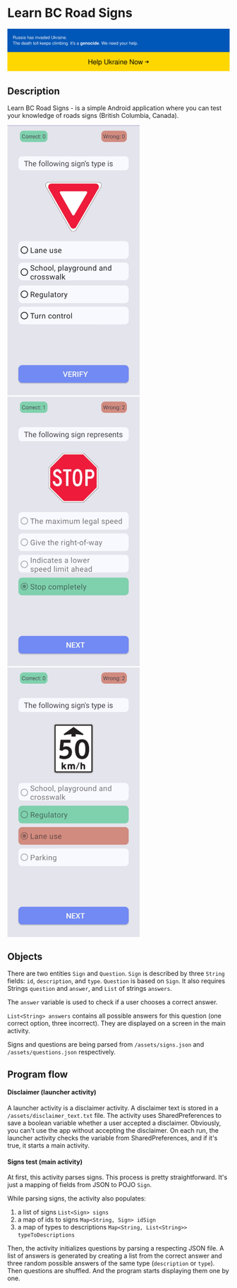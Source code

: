 # Learn BC Road Signs

<a href="https://vshymanskyy.github.io/StandWithUkraine">
		<img src="https://raw.githubusercontent.com/vshymanskyy/StandWithUkraine/main/banner2-direct.svg">
	</a>

## Description
Learn BC Road Signs - is a simple Android application where you can test your knowledge of roads signs (British Columbia, Canada).

<img src="/screenshots/1.jpg" width="300"> <img src="/screenshots/3.jpg" width="300"> <img src="/screenshots/2.jpg" width="300">

## Objects
There are two entities `Sign` and `Question`.
`Sign` is described by three `String` fields: `id`, `description`, and `type`.
`Question` is based on `Sign`.
It also requires Strings `question` and `answer`, and `List` of strings `answers`.

The `answer` variable is used to check if a user chooses a correct answer.

`List<String> answers` contains all possible answers for this question (one correct option, three incorrect).
They are displayed on a screen in the main activity.

Signs and questions are being parsed from `/assets/signs.json` and `/assets/questions.json` respectively.

## Program flow
#### Disclaimer (launcher activity)
A launcher activity is a disclaimer activity.
A disclaimer text is stored in a `/assets/disclaimer_text.txt` file.
The activity uses SharedPreferences to save a boolean variable whether a user accepted a disclaimer.
Obviously, you can't use the app without accepting the disclaimer.
On each run, the launcher activity checks the variable from SharedPreferences, and if it's true, it starts a main activity.

#### Signs test (main activity)
At first, this activity parses signs.
This process is pretty straightforward.
It's just a mapping of fields from JSON to POJO `Sign`.

While parsing signs, the activity also populates:
1. a list of signs `List<Sign> signs`
2. a map of ids to signs `Map<String, Sign> idSign`
3. a map of types to descriptions `Map<String, List<String>> typeToDescriptions`

Then, the activity initializes questions by parsing a respecting JSON file.
A list of answers is generated by creating a list from the correct answer and three random possible answers of the same type (`description` or `type`).
Then questions are shuffled.
And the program starts displaying them one by one.
